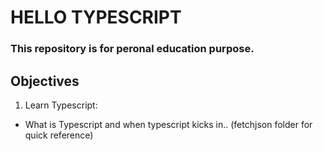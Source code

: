 # HELLO TYPESCRIPT

### This repository is for peronal education purpose.

## Objectives

1. Learn Typescript:

- What is Typescript and when typescript kicks in.. (fetchjson folder for quick reference)
